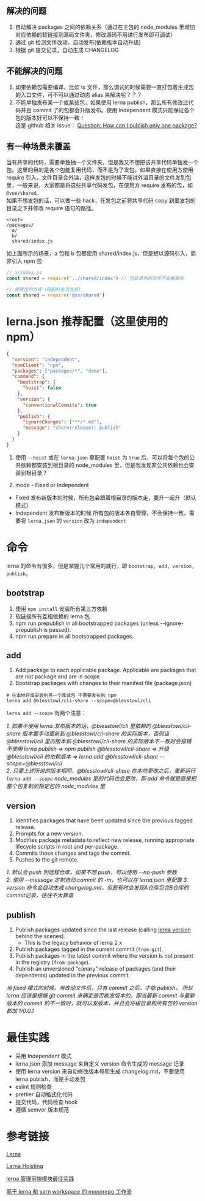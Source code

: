 ## 解决的问题

1. 自动解决 packages 之间的依赖关系（通过在主包的 node_modules 里增加对应依赖的软链接到源码文件夹，修改源码不用进行发布即可调试）
2. 通过 git 检测文件改动，自动发布(依赖版本自动升级)
3. 根据 git 提交记录，自动生成 CHANGELOG

## 不能解决的问题

1. 如果依赖包需要编译，比如 ts 文件，那么调试的时候需要一直打包着生成包的入口文件，可不可以通过动态 alias 来解决呢？？？
2. 不能单独发布某一个或某些包，如果使用 lerna publish，那么所有修改过代码并且 commit 了的包都会升版发布。使用 Independent 模式只能保证各个包的版本好可以不保持一致！  
   这是 github 相关 issue：
   [Question: How can I publish only one package?](https://github.com/lerna/lerna/issues/1691)

## 有一种场景未覆盖
当有共享的代码，需要单独抽一个文件夹，但是我又不想把该共享代码单独发一个包。这里的目的是各个包能复用代码，而不是为了发包。如果直接在使用方使用 require 引入，文件目录会外溢，这样发包的时候不能讲外溢目录的文件发到包里，一般来说，大家都是将这些共享代码发包，在使用方 require 发布的包，如 `@vue/shared`。    
如果不想发包的话，可以做一些 hack，在发包之前将共享代码 copy 到要发包的目录之下并修改 require 语句的路径。

```shell
<root>
/packages/
  a/
  b/
  shared/index.js
```

如上面所示的场景，a 包和 b 包都使用 shared/index.js，但是想以源码引入，而非引入 npm 包

```javascript
// a/index.js
const shared = require('../shared/index') // 包目录外的文件不会被发布

// 使用包的方式（目前的主流方式）
const shared = require('@xx/shared')
```

# lerna.json 推荐配置（这里使用的 npm）

```json
{
  "version": "independent",
  "npmClient": "npm",
  "packages": ["packages/*", "demo"],
  "command": {
    "bootstrap": {
      "hoist": false
    },
    "version": {
      "conventionalCommits": true
    },
    "publish": {
      "ignoreChanges": ["**/*.md"],
      "message": "chore(release): publish"
    }
  }
}
```

1. 使用 `--hoist` 或在 `lerna.json` 里配置 `hoist` 为 `true` 后，可以将每个包的公共依赖都安装到根目录的 node_modules 里，但是我发现非公共依赖也会安装到根目录？

2. mode - Fixed or Independent

- Fixed 发布新版本的时候，所有包会跟着根目录的版本走，要升一起升（默认模式）
- Independent 发布新版本的时候 所有包的版本各自管理，不会保持一致，需要将 `lerna.json` 的 `version` 改为 `independent`

# 命令

lerna 的命令有很多，但是掌握几个常用的就行，即 `bootstrap, add, version, publish`。

## bootstrap

1. 使用 `npm install` 安装所有第三方依赖
2. 软链接所有互相依赖的 lerna 包
3. npm run prepublish in all bootstrapped packages (unless --ignore-prepublish is passed).
4. npm run prepare in all bootstrapped packages.

## add

1. Add package to each applicable package. Applicable are packages that are not package and are in scope
2. Bootstrap packages with changes to their manifest file (package.json)

```shell
# 在本地将库安装到另一个库或包 不需要发布到 npm
lerna add @blesstowl/cli-share --scope=@blesstowl/cli
```

`lerna add --scope` 有两个注意：

_1. 如果不使用 lerna 发布版本的话，@blesstowl/cli 里依赖的 @blesstowl/cli-share 版本要手动更新到 @blesstowl/cli-share 的实际版本，否则当 @blesstowl/cli 里的版本和 @blesstowl/cli-share 的实际版本不一致时会报错_  
_不使用 lerna publish => npm publish @blesstowl/cli-share => 升级 @blesstowl/cli 的依赖版本 => lerna add @blesstowl/cli-share --scope=@blesstowl/cli_  
_2. 只要上述所说的版本相同，@blesstowl/cli-share 在本地更改之后，重新运行 `lerna add --scope` node_modules 里的代码也会更改，即 add 命令就是直接把整个包复制到指定包的 node_modules 里_

## version

1. Identifies packages that have been updated since the previous tagged release.
2. Prompts for a new version.
3. Modifies package metadata to reflect new release, running appropriate lifecycle scripts in root and per-package.
4. Commits those changes and tags the commit.
5. Pushes to the git remote.

_1. 默认会 push 到远程仓库，如果不想 push，可以使用 --no-push 参数_  
_2. 使用 --message 定制自动 commit 的 -m，也可以在 lerna.json 里配置_
_3. version 命令会自动生成 changelog.md，但是有时会发现A仓库包含B仓库的commit记录，往往不太靠谱_

## publish

1. Publish packages updated since the last release (calling [lerna version](https://github.com/lerna/lerna/tree/main/commands/version#readme) behind the scenes).
   - This is the legacy behavior of lerna 2.x
2. Publish packages tagged in the current commit (`from-git`).
3. Publish packages in the latest commit where the version is not present in the registry (`from-package`).
4. Publish an unversioned "canary" release of packages (and their dependents) updated in the previous commit.

_当 fixed 模式的时候，当改动文件后，只有 commit 之后，才能 publish， 所以 lerna 应该是根据 git commit 来确定是否能发版本的。即当最新 commit 与最新版本的 commit 的不一致时，就可以发版本，并且会将根目录和所有包的 version 都加 1/0.0.1_

# 最佳实践

- 采用 Independent 模式
- lerna.json 添加 message 来自定义 version 命令生成的 message 记录
- 使用 lerna version 来自动修改版本号和生成 changelog.md，不要使用 lerna publish，而是手动发包
- eslint 规则检查
- prettier 自动格式化代码
- 提交代码，代码检查 hook
- 遵循 semver 版本规范

# 参考链接

[Lerna](https://github.com/lerna/lerna)

[Lerna Hoisting](https://github.com/lerna/lerna/blob/main/doc/hoist.md)

[lerna 管理前端模块最佳实践](https://juejin.cn/post/6844903568751722509)

[基于 lerna 和 yarn workspace 的 monorepo 工作流](https://zhuanlan.zhihu.com/p/71385053)
